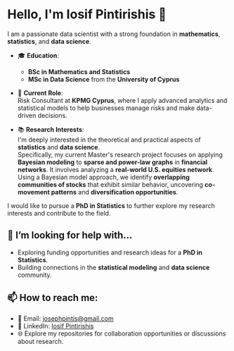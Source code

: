 # Hello, I'm Iosif Pintirishis 👋

I am a passionate data scientist with a strong foundation in **mathematics**, **statistics**, and **data science**. 

- 🎓 **Education**:  
  - **BSc in Mathematics and Statistics**  
  - **MSc in Data Science** from the **University of Cyprus**  

- 💼 **Current Role**:  
  Risk Consultant at **KPMG Cyprus**, where I apply advanced analytics and statistical models to help businesses manage risks and make data-driven decisions.

- 📚 **Research Interests**:  
  I'm deeply interested in the theoretical and practical aspects of **statistics** and **data science**.   
  Specifically, my current Master's research project focuses on applying **Bayesian modeling** to **sparse and power-law graphs** in **financial networks**. It involves analyzing a **real-world U.S. equities network**. Using a Bayesian model approach, we identify **overlapping communities of stocks** that exhibit similar behavior, uncovering **co-movement patterns** and **diversification opportunities**.
<!--
  This research demonstrates the power of **Bayesian methods** in understanding market structures and could inform **portfolio construction strategies**. 
-->
  I would like to pursue a **PhD in Statistics** to further explore my research interests and contribute to the field.
<!-- 
## 🛠️ My Projects
On GitHub, I share projects in:
- Data analysis
- Machine learning
- Statistical modeling
-->

## 🤔 I’m looking for help with...
- Exploring funding opportunities and research ideas for a **PhD in Statistics**.
- Building connections in the **statistical modeling** and **data science** community.

<!--
## ✨ Fun Fact
I ran my first **full marathon** recently! 🏃‍♂️
-->

## 📫 How to reach me:
- 📧 Email: [josephpintis@gmail.com](mailto:josephpintis@gmail.com)
- 💼 LinkedIn: [Iosif Pintirishis](https://www.linkedin.com/in/iosif-pintirishis-a69387244/)
- 🌐 Explore my repositories for collaboration opportunities or discussions about research.
